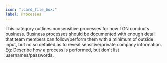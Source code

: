 ```yaml
---
icon: ":card_file_box:"
label: Processes
---
```

This category outlines nonsensitive processes for how TGN conducts business. Business processes should be documented with enough detail that team members can follow/perform them with a minimum of outside input, but no so detailed as to reveal sensitive/private company information. Eg: Describe how a process is performed, but don't list usernames/passwords.